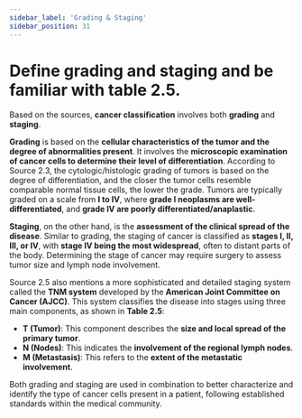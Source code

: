 ```yaml
---
sidebar_label: 'Grading & Staging'
sidebar_position: 31
---
```

# Define grading and staging and be familiar with table 2.5.

Based on the sources, **cancer classification** involves both **grading** and **staging**.

**Grading** is based on the **cellular characteristics of the tumor and the degree of abnormalities present**. It involves the **microscopic examination of cancer cells to determine their level of differentiation**. According to Source 2.3, the cytologic/histologic grading of tumors is based on the degree of differentiation, and the closer the tumor cells resemble comparable normal tissue cells, the lower the grade. Tumors are typically graded on a scale from **I to IV**, where **grade I neoplasms are well-differentiated**, and **grade IV are poorly differentiated/anaplastic**.

**Staging**, on the other hand, is the **assessment of the clinical spread of the disease**. Similar to grading, the staging of cancer is classified as **stages I, II, III, or IV**, with **stage IV being the most widespread**, often to distant parts of the body. Determining the stage of cancer may require surgery to assess tumor size and lymph node involvement.

Source 2.5 also mentions a more sophisticated and detailed staging system called the **TNM system** developed by the **American Joint Committee on Cancer (AJCC)**. This system classifies the disease into stages using three main components, as shown in **Table 2.5**:

*   **T (Tumor)**: This component describes the **size and local spread of the primary tumor**.
*   **N (Nodes)**: This indicates the **involvement of the regional lymph nodes**.
*   **M (Metastasis)**: This refers to the **extent of the metastatic involvement**.

Both grading and staging are used in combination to better characterize and identify the type of cancer cells present in a patient, following established standards within the medical community.